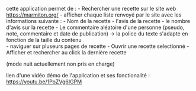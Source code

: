 cette application permet de :
    - Rechercher une recette sur le site web https://marmiton.org/
    - afficher chaque liste renvoyé par le site avec les informations suivante :
          - Nom de la recette
          - l'avis de la recette
          - le nombre d'avis sur la recette
          - Le commentaire aléatoire d'une personne (pseudo, note, commentaire et date de publication) → la police du texte s'adapte en fonction de la taille du contenu   
    - naviguer sur pluseurs pages de recette
    - Ouvrir une recette selectionné 
    - Afficher et rechercher au click la dernière recette
    
(mode nuit actuellement non pris en charge)

lien d'une vidéo démo de l'application et ses fonctionalité : https://youtu.be/1PoZVg6IGPM
